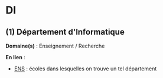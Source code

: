 # DI

## (1) Département d'Informatique

**Domaine(s)** : Enseignement / Recherche

**En lien** :

+ [ENS](../E/ens.md) : écoles dans lesquelles on trouve un tel département

